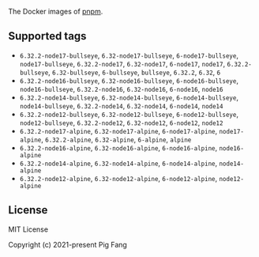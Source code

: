 The Docker images of [pnpm](https://pnpm.io).

## Supported tags

- `6.32.2-node17-bullseye`, `6.32-node17-bullseye`, `6-node17-bullseye`, `node17-bullseye`, `6.32.2-node17`, `6.32-node17`, `6-node17`, `node17`, `6.32.2-bullseye`, `6.32-bullseye`, `6-bullseye`, `bullseye`, `6.32.2`, `6.32`, `6`
- `6.32.2-node16-bullseye`, `6.32-node16-bullseye`, `6-node16-bullseye`, `node16-bullseye`, `6.32.2-node16`, `6.32-node16`, `6-node16`, `node16`
- `6.32.2-node14-bullseye`, `6.32-node14-bullseye`, `6-node14-bullseye`, `node14-bullseye`, `6.32.2-node14`, `6.32-node14`, `6-node14`, `node14`
- `6.32.2-node12-bullseye`, `6.32-node12-bullseye`, `6-node12-bullseye`, `node12-bullseye`, `6.32.2-node12`, `6.32-node12`, `6-node12`, `node12`
- `6.32.2-node17-alpine`, `6.32-node17-alpine`, `6-node17-alpine`, `node17-alpine`, `6.32.2-alpine`, `6.32-alpine`, `6-alpine`, `alpine`
- `6.32.2-node16-alpine`, `6.32-node16-alpine`, `6-node16-alpine`, `node16-alpine`
- `6.32.2-node14-alpine`, `6.32-node14-alpine`, `6-node14-alpine`, `node14-alpine`
- `6.32.2-node12-alpine`, `6.32-node12-alpine`, `6-node12-alpine`, `node12-alpine`

## License

MIT License

Copyright (c) 2021-present Pig Fang
